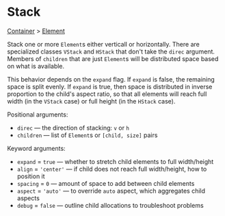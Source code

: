 # Stack

<span class="inherit">[Container](#Container) > [Element](#Element)</span>

Stack one or more `Element`s either verticall or horizontally. There are specialized classes `VStack` and `HStack` that don't take the `direc` argument. Members of `children` that are just `Element`s will be distributed space based on what is available.

This behavior depends on the `expand` flag. If `expand` is false, the remaining space is split evenly. If `expand` is true, then space is distributed in inverse proportion to the child's aspect ratio, so that all elements will reach full width (in the `VStack` case) or full height (in the `HStack` case).

Positional arguments:
- `direc` — the direction of stacking: `v` or `h`
- `children` ­— list of `Element`s or `[child, size]` pairs

Keyword arguments:
- `expand` = `true` — whether to stretch child elements to full width/height
- `align` = `'center'` — if child does not reach full width/height, how to position it
- `spacing` = `0` — amount of space to add between child elements
- `aspect` = `'auto'` — to override `auto` aspect, which aggregates child aspects
- `debug` = `false` — outline child allocations to troubleshoot problems
